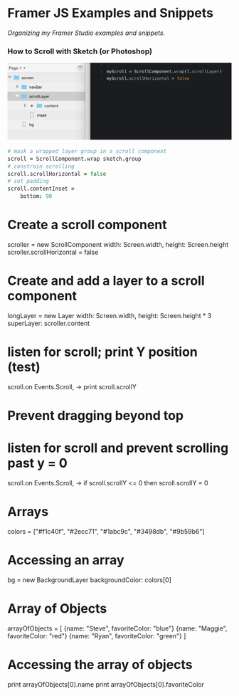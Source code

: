 # Framer JS Examples and Snippets

*Organizing my Framer Studio examples and snippets.*

### How to Scroll with Sketch (or Photoshop)

![Sketch Layers (left) and Framer Code (right)](Snippets/how_to_scroll.png)

```coffee
# mask a wrapped layer group in a scroll component
scroll = ScrollComponent.wrap sketch.group
# constrain scrolling
scroll.scrollHorizontal = false
# set padding
scroll.contentInset = 
    bottom: 90
```

# Create a scroll component
scroller = new ScrollComponent
     width: Screen.width, height: Screen.height
scroller.scrollHorizontal = false
# Create and add a layer to a scroll component
longLayer = new Layer
	width: Screen.width, height: Screen.height * 3
	superLayer: scroller.content


# listen for scroll; print Y position (test)
scroll.on Events.Scroll, ->
    print scroll.scrollY

# Prevent dragging beyond top
# listen for scroll and prevent scrolling past y = 0
scroll.on Events.Scroll, ->
    if scroll.scrollY <= 0 then scroll.scrollY = 0




# Arrays
colors = ["#f1c40f", "#2ecc71", "#1abc9c", "#3498db", "#9b59b6"]
# Accessing an array
bg = new BackgroundLayer
	backgroundColor: colors[0]

# Array of Objects
arrayOfObjects = [
	{name: "Steve", favoriteColor: "blue"}
	{name: "Maggie", favoriteColor: "red"}
	{name: "Ryan", favoriteColor: "green"}
]
# Accessing the array of objects
print arrayOfObjects[0].name
print arrayOfObjects[0].favoriteColor